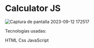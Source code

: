 # Calculator JS

![Captura de pantalla 2023-09-12 172517](https://github.com/mariaperez15/Calculator/assets/123765659/b9db2441-ce8a-4ba6-b702-0b74decb1b43)

Tecnologías usadas:

HTML
Css
JavaScript
